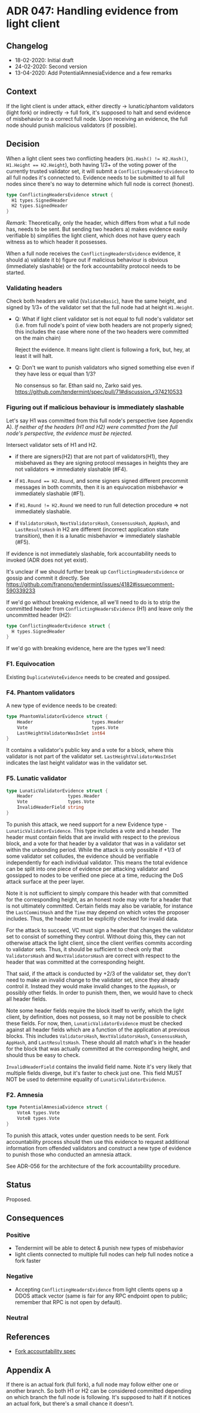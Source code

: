 # ADR 047: Handling evidence from light client

## Changelog
* 18-02-2020: Initial draft
* 24-02-2020: Second version
* 13-04-2020: Add PotentialAmnesiaEvidence and a few remarks

## Context

If the light client is under attack, either directly -> lunatic/phantom
validators (light fork) or indirectly -> full fork, it's supposed to halt and
send evidence of misbehavior to a correct full node. Upon receiving an
evidence, the full node should punish malicious validators (if possible).

## Decision

When a light client sees two conflicting headers (`H1.Hash() != H2.Hash()`,
`H1.Height == H2.Height`), both having 1/3+ of the voting power of the
currently trusted validator set, it will submit a `ConflictingHeadersEvidence`
to all full nodes it's connected to. Evidence needs to be submitted to all full
nodes since there's no way to determine which full node is correct (honest).

```go
type ConflictingHeadersEvidence struct {
  H1 types.SignedHeader
  H2 types.SignedHeader
}
```

_Remark_: Theoretically, only the header, which differs from what a full node
has, needs to be sent. But sending two headers a) makes evidence easily
verifiable b) simplifies the light client, which does not have query each
witness as to which header it possesses.

When a full node receives the `ConflictingHeadersEvidence` evidence, it should
a) validate it b) figure out if malicious behaviour is obvious (immediately
slashable) or the fork accountability protocol needs to be started.

### Validating headers

Check both headers are valid (`ValidateBasic`), have the same height, and
signed by 1/3+ of the validator set that the full node had at height
`H1.Height`.

- Q: What if light client validator set is not equal to full node's validator
  set (i.e. from full node's point of view both headers are not properly signed;
  this includes the case where none of the two headers were committed on the
  main chain)

  Reject the evidence. It means light client is following a fork, but, hey, at
  least it will halt.

- Q: Don't we want to punish validators who signed something else even if they
  have less or equal than 1/3?

  No consensus so far. Ethan said no, Zarko said yes.
  https://github.com/tendermint/spec/pull/71#discussion_r374210533

### Figuring out if malicious behaviour is immediately slashable

Let's say H1 was committed from this full node's perspective (see Appendix A).
_If neither of the headers (H1 and H2) were committed from the full node's
perspective, the evidence must be rejected._

Intersect validator sets of H1 and H2.

* if there are signers(H2) that are not part of validators(H1), they misbehaved as
they are signing protocol messages in heights they are not validators =>
immediately slashable (#F4).

* if `H1.Round == H2.Round`, and some signers signed different precommit
messages in both commits, then it is an equivocation misbehavior => immediately
slashable (#F1).

* if `H1.Round != H2.Round` we need to run full detection procedure => not
immediately slashable.

* if `ValidatorsHash`, `NextValidatorsHash`, `ConsensusHash`,
`AppHash`, and `LastResultsHash` in H2 are different (incorrect application
state transition), then it is a lunatic misbehavior => immediately slashable (#F5).

If evidence is not immediately slashable, fork accountability needs to invoked
(ADR does not yet exist).

It's unclear if we should further break up `ConflictingHeadersEvidence` or
gossip and commit it directly. See
https://github.com/franono/tendermint/issues/4182#issuecomment-590339233

If we'd go without breaking evidence, all we'll need to do is to strip the
committed header from `ConflictingHeadersEvidence` (H1) and leave only the
uncommitted header (H2):

```go
type ConflictingHeaderEvidence struct {
  H types.SignedHeader
}
```

If we'd go with breaking evidence, here are the types we'll need:

### F1. Equivocation

Existing `DuplicateVoteEvidence` needs to be created and gossiped.

### F4. Phantom validators

A new type of evidence needs to be created:

```go
type PhantomValidatorEvidence struct {
	Header                      types.Header
	Vote                        types.Vote
	LastHeightValidatorWasInSet int64
}
```

It contains a validator's public key and a vote for a block, where this
validator is not part of the validator set. `LastHeightValidatorWasInSet`
indicates the last height validator was in the validator set.

### F5. Lunatic validator

```go
type LunaticValidatorEvidence struct {
	Header             types.Header
	Vote               types.Vote
	InvalidHeaderField string
}
```

To punish this attack, we need support for a new Evidence type -
`LunaticValidatorEvidence`. This type includes a vote and a header. The header
must contain fields that are invalid with respect to the previous block, and a
vote for that header by a validator that was in a validator set within the
unbonding period. While the attack is only possible if +1/3 of some validator
set colludes, the evidence should be verifiable independently for each
individual validator. This means the total evidence can be split into one piece
of evidence per attacking validator and gossipped to nodes to be verified one
piece at a time, reducing the DoS attack surface at the peer layer.

Note it is not sufficient to simply compare this header with that committed for
the corresponding height, as an honest node may vote for a header that is not
ultimately committed. Certain fields may also be variable, for instance the
`LastCommitHash` and the `Time` may depend on which votes the proposer includes.
Thus, the header must be explicitly checked for invalid data.

For the attack to succeed, VC must sign a header that changes the validator set
to consist of something they control. Without doing this, they can not
otherwise attack the light client, since the client verifies commits according
to validator sets. Thus, it should be sufficient to check only that
`ValidatorsHash` and `NextValidatorsHash` are correct with respect to the
header that was committed at the corresponding height.

That said, if the attack is conducted by +2/3 of the validator set, they don't
need to make an invalid change to the validator set, since they already control
it. Instead they would make invalid changes to the `AppHash`, or possibly other
fields. In order to punish them, then, we would have to check all header
fields.

Note some header fields require the block itself to verify, which the light
client, by definition, does not possess, so it may not be possible to check
these fields. For now, then, `LunaticValidatorEvidence` must be checked against
all header fields which are a function of the application at previous blocks.
This includes `ValidatorsHash`, `NextValidatorsHash`, `ConsensusHash`,
`AppHash`, and `LastResultsHash`. These should all match what's in the header
for the block that was actually committed at the corresponding height, and
should thus be easy to check.

`InvalidHeaderField` contains the invalid field name. Note it's very likely
that multiple fields diverge, but it's faster to check just one. This field
MUST NOT be used to determine equality of `LunaticValidatorEvidence`.

### F2. Amnesia

```go
type PotentialAmnesiaEvidence struct {
	VoteA types.Vote
	VoteB types.Vote
}
```

To punish this attack, votes under question needs to be sent. Fork
accountability process should then use this evidence to request additional
information from offended validators and construct a new type of evidence to
punish those who conducted an amnesia attack.

See ADR-056 for the architecture of the fork accountability procedure.

## Status

Proposed.

## Consequences

### Positive

* Tendermint will be able to detect & punish new types of misbehavior
* light clients connected to multiple full nodes can help full nodes notice a
  fork faster

### Negative

* Accepting `ConflictingHeadersEvidence` from light clients opens up a DDOS
attack vector (same is fair for any RPC endpoint open to public; remember that
RPC is not open by default).

### Neutral

## References

* [Fork accountability spec](https://github.com/tendermint/spec/blob/master/spec/consensus/light-client/accountability.md)

## Appendix A

If there is an actual fork (full fork), a full node may follow either one or
another branch. So both H1 or H2 can be considered committed depending on which
branch the full node is following. It's supposed to halt if it notices an
actual fork, but there's a small chance it doesn't.
